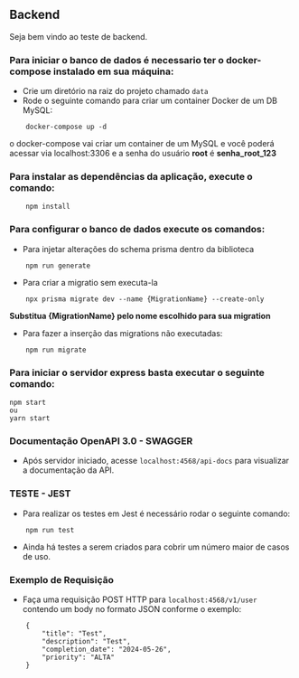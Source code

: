 ## Backend

Seja bem vindo ao teste de backend.

### Para iniciar o banco de dados é necessario ter o docker-compose instalado em sua máquina:
- Crie um diretório na raiz do projeto chamado `data`
- Rode o seguinte comando para criar um container Docker de um DB MySQL:

```
    docker-compose up -d
```

o docker-compose vai criar um container de um MySQL e você poderá acessar via localhost:3306 e a senha do usuário **root** é **senha_root_123**

### Para instalar as dependências da aplicação, execute o comando:

```
    npm install
```

### Para configurar o banco de dados execute os comandos:
- Para injetar alterações do schema prisma dentro da biblioteca
```
    npm run generate
```

- Para criar a migratio sem executa-la
```
    npx prisma migrate dev --name {MigrationName} --create-only
```
**Substitua {MigrationName} pelo nome escolhido para sua migration**

- Para fazer a inserção das migrations não executadas:
```
    npm run migrate
```

### Para iniciar o servidor express basta executar o seguinte comando:

    npm start
    ou
    yarn start

### Documentação OpenAPI 3.0 - SWAGGER

- Após servidor iniciado, acesse `localhost:4568/api-docs` para visualizar a documentação da API.

### TESTE - JEST

- Para realizar os testes em Jest é necessário rodar o seguinte comando:
```
    npm run test
``` 
- Ainda há testes a serem criados para cobrir um número maior de casos de uso.

### Exemplo de Requisição
- Faça uma requisição POST HTTP para ```localhost:4568/v1/user``` contendo um body no formato JSON conforme o exemplo:
```
    {
        "title": "Test",
        "description": "Test",
        "completion_date": "2024-05-26",
        "priority": "ALTA"      
    }
```
